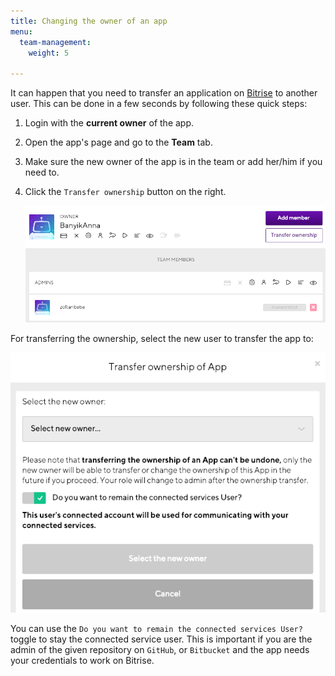 ```yaml
---
title: Changing the owner of an app
menu:
  team-management:
    weight: 5

---
```

It can happen that you need to transfer an application on [Bitrise](https://www.bitrise.io) to another user. This can be done in a few seconds by following these quick steps:

1. Login with the **current owner** of the app.
2. Open the app's page and go to the **Team** tab.
3. Make sure the new owner of the app is in the team or add her/him if you need to.
4. Click the `Transfer ownership` button on the right.

   ![](/img/change-role.png)

For transferring the ownership, select the new user to transfer the app to:

   ![](/img/select-owner.png)

You can use the `Do you want to remain the connected services User?` toggle to stay the connected service user. This is important if you are the admin of the given repository on `GitHub`, or `Bitbucket` and the app needs your credentials to work on Bitrise.